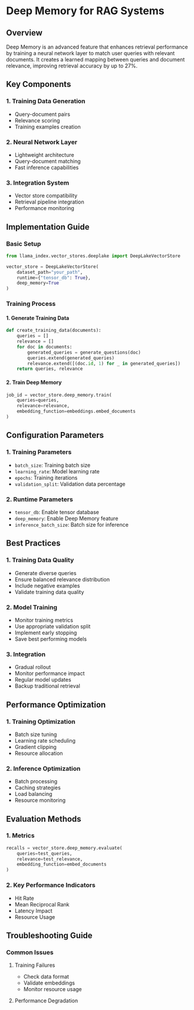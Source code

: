 # Deep Memory for RAG Systems

## Overview
Deep Memory is an advanced feature that enhances retrieval performance by training a neural network layer to match user queries with relevant documents. It creates a learned mapping between queries and document relevance, improving retrieval accuracy by up to 27%.

## Key Components

### 1. Training Data Generation
- Query-document pairs
- Relevance scoring
- Training examples creation

### 2. Neural Network Layer
- Lightweight architecture
- Query-document matching
- Fast inference capabilities

### 3. Integration System
- Vector store compatibility
- Retrieval pipeline integration
- Performance monitoring

## Implementation Guide

### Basic Setup
```python
from llama_index.vector_stores.deeplake import DeepLakeVectorStore

vector_store = DeepLakeVectorStore(
    dataset_path="your_path",
    runtime={"tensor_db": True},
    deep_memory=True
)
```

### Training Process

#### 1. Generate Training Data
```python
def create_training_data(documents):
    queries = []
    relevance = []
    for doc in documents:
        generated_queries = generate_questions(doc)
        queries.extend(generated_queries)
        relevance.extend([(doc.id, 1) for _ in generated_queries])
    return queries, relevance
```

#### 2. Train Deep Memory
```python
job_id = vector_store.deep_memory.train(
    queries=queries,
    relevance=relevance,
    embedding_function=embeddings.embed_documents
)
```

## Configuration Parameters

### 1. Training Parameters
- `batch_size`: Training batch size
- `learning_rate`: Model learning rate
- `epochs`: Training iterations
- `validation_split`: Validation data percentage

### 2. Runtime Parameters
- `tensor_db`: Enable tensor database
- `deep_memory`: Enable Deep Memory feature
- `inference_batch_size`: Batch size for inference

## Best Practices

### 1. Training Data Quality
- Generate diverse queries
- Ensure balanced relevance distribution
- Include negative examples
- Validate training data quality

### 2. Model Training
- Monitor training metrics
- Use appropriate validation split
- Implement early stopping
- Save best performing models

### 3. Integration
- Gradual rollout
- Monitor performance impact
- Regular model updates
- Backup traditional retrieval

## Performance Optimization

### 1. Training Optimization
- Batch size tuning
- Learning rate scheduling
- Gradient clipping
- Resource allocation

### 2. Inference Optimization
- Batch processing
- Caching strategies
- Load balancing
- Resource monitoring

## Evaluation Methods

### 1. Metrics
```python
recalls = vector_store.deep_memory.evaluate(
    queries=test_queries,
    relevance=test_relevance,
    embedding_function=embed_documents
)
```

### 2. Key Performance Indicators
- Hit Rate
- Mean Reciprocal Rank
- Latency Impact
- Resource Usage

## Troubleshooting Guide

### Common Issues
1. Training Failures
   - Check data format
   - Validate embeddings
   - Monitor resource usage

2. Performance Degradation